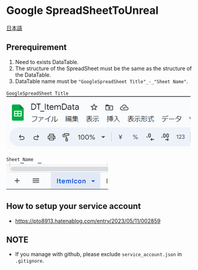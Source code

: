 # Google SpreadSheetToUnreal

<a href="https://github.com/pto8913/GoogleSheetToUnreal/blob/master/README.md">日本語</a>

## Prerequirement
1. Need to exists DataTable.
2. The structure of the SpreadSheet must be the same as the structure of the DataTable.
3. DataTable name must be `"GoogleSpreadSheet Title"_-_"Sheet Name"`.

`GoogleSpreadSheet Title`<br>
![GoogleSpreadSheet Title](https://github.com/pto8913/GoogleSheetToUnreal/blob/master/Resources/SpreadSheetTitle.png)

`Sheet Name`<br>
![SheetName](https://github.com/pto8913/GoogleSheetToUnreal/blob/master/Resources/SheetName.png)

## How to setup your service account 
* https://pto8913.hatenablog.com/entry/2023/05/11/002859

## NOTE
* If you manage with github, please exclude `service_account.json` in `.gitignore`.
